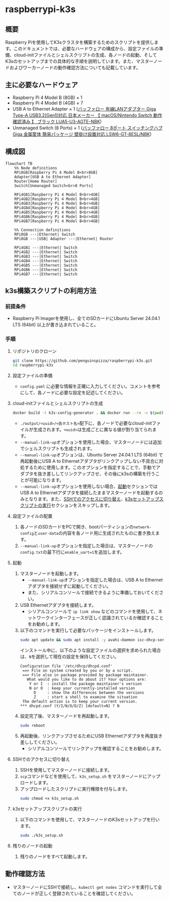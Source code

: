 # raspberrypi-k3s

## 概要
Raspberry Piを使用してK3sクラスタを構築するためのスクリプトを提供します。このドキュメントでは、必要なハードウェアの構成から、設定ファイルの準備、cloud-initファイルとシェルスクリプトの生成、各ノードの起動、そしてK3sのセットアップまでの具体的な手順を説明しています。また、マスターノードおよびワーカーノードの動作確認方法についても記載しています。
## 主に必要なハードウェア
- Raspberry Pi 4 Model B (8GB) × 1
- Raspberry Pi 4 Model B (4GB) × 7
- USB A to Ethernet Adapter × 1 ([バッファロー 有線LANアダプター Giga Type-A USB3.2(Gen1)対応 日本メーカー 【 macOS/Nintendo Switch 動作確認済み 】 ブラック LUA5-U3-AGTE-NBK](https://amzn.asia/d/bGedPpg))
- Unmanaged Switch (8 Ports) × 1 ([バッファロー 8ポート スイッチングハブ Giga 金属筐体 簡易パッケージ 壁掛け設置対応 LSW6-GT-8ESL/NBK](https://amzn.asia/d/hty88OI))

## 構成図

```mermaid
flowchart TB
    %% Node definitions
    RPi8GB[Raspberry Pi 4 Model B<br>8GB]
    Adapter[USB A to Ethernet Adapter]
    Router[Home Router]
    Switch[Unmanaged Switch<br>8 Ports]

    RPi4GB1[Raspberry Pi 4 Model B<br>4GB]
    RPi4GB2[Raspberry Pi 4 Model B<br>4GB]
    RPi4GB3[Raspberry Pi 4 Model B<br>4GB]
    RPi4GB4[Raspberry Pi 4 Model B<br>4GB]
    RPi4GB5[Raspberry Pi 4 Model B<br>4GB]
    RPi4GB6[Raspberry Pi 4 Model B<br>4GB]
    RPi4GB7[Raspberry Pi 4 Model B<br>4GB]

    %% Connection definitions
    RPi8GB ---|Ethernet| Switch
    RPi8GB ---|USB| Adapter ---|Ethernet| Router

    RPi4GB1 ---|Ethernet| Switch
    RPi4GB2 ---|Ethernet| Switch
    RPi4GB3 ---|Ethernet| Switch
    RPi4GB4 ---|Ethernet| Switch
    RPi4GB5 ---|Ethernet| Switch
    RPi4GB6 ---|Ethernet| Switch
    RPi4GB7 ---|Ethernet| Switch
```

## k3s構築スクリプトの利用方法
### 前提条件
- Raspberry Pi Imagerを使用し、全てのSDカードにUbuntu Server 24.04.1 LTS (64bit) 以上が書き込まれていること。

### 手順
1. リポジトリのクローン
    ```sh
    git clone https://github.com/penguinspizza/raspberrypi-k3s.git
    cd raspberrypi-k3s
    ```

1. 設定ファイルの準備
    - `config.yaml` に必要な情報を正確に入力してください。コメントを参考にして、各ノードに必要な設定を記述してください。

1. cloud-initファイルとシェルスクリプトの生成
    ```sh
    docker build -t k3s-config-generator . && docker run --rm -v $(pwd)/output:/app/output k3s-config-generator --manual-link-up
    ```
    - `./output/<uuid>/<各ホスト名>`配下に、各ノードで必要なcloud-initファイルが生成されます。`<uuid>`は生成ごとに異なる値が割り当てられます。
    - `--manual-link-up`オプションを使用した場合、マスターノードには追加でシェルスクリプトも生成されます。
    - `--manual-link-up`オプションは、Ubuntu Server 24.04.1 LTS (64bit) で再起動後にUSB A to Ethernetアダプタがリンクアップしない不具合に対処するために使用します。このオプションを指定することで、手動でアダプタを抜き差ししてリンクアップさせ、その後にk3sの構築を行うことが可能になります。
    - `--manual-link-up`オプションを使用しない場合、[起動](#起動)セクションではUSB A to Ethernetアダプタを接続したままマスターノードを起動するのみとなります。また、[SSHでのアクセスに切り替え](#sshでのアクセスに切り替え)、[k3sセットアップスクリプトの実行](#k3sセットアップスクリプトの実行)セクションをスキップします。

1. 設定ファイルの配置
    1. 各ノードのSDカードをPCで開き、bootパーティションの`network-config`と`user-data`の内容を各ノード用に生成されたものに書き換えます。
    1. `--manual-link-up`オプションを指定した場合は、マスターノードの`config.txt`の最下行に`enable_uart=1`を追加します。
1. 起動
    1. マスターノードを起動します。
       - `--manual-link-up`オプションを指定した場合は、USB A to Ethernetアダプタを接続せずに起動してください。
       - また、シリアルコンソールで接続できるように準備しておいてください。
    1. USB Ethernetアダプタを接続します。
       - シリアルコンソールで `ip link show` などのコマンドを使用して、ネットワークインターフェースが正しく認識されているか確認することをお勧めします。
    1. 以下のコマンドを実行して必要なパッケージをインストールします。
       ```sh
       sudo apt update && sudo apt install -y avahi-daemon isc-dhcp-server
       ```
       インストール中に、以下のような設定ファイルの選択を求められた場合は、`N`を選択して現在の設定を保持してください。
       ```
       Configuration file '/etc/dhcp/dhcpd.conf'
        ==> File on system created by you or by a script.
        ==> File also in package provided by package maintainer.
          What would you like to do about it? Your options are:
           Y or I  : install the package maintainer's version
           N or O  : keep your currently-installed version
             D     : show the differences between the versions
             Z     : start a shell to examine the situation
        The default action is to keep your current version.
       *** dhcpd.conf (Y/I/N/O/D/Z) [default=N] ? N
       ```
    1. 設定完了後、マスターノードを再起動します。
       ```sh
       sudo reboot
       ```
    1. 再起動後、リンクアップさせるためにUSB Ethernetアダプタを再度抜き差ししてください。
       - シリアルコンソールでリンクアップを確認することをお勧めします。

1. SSHでのアクセスに切り替え
    1. SSHを使用してマスターノードに接続します。
    1. `scp`コマンドなどを使用して、`k3s_setup.sh` をマスターノードにアップロードします。
    1. アップロードしたスクリプトに実行権限を付与します。
       ```sh
       sudo chmod +x k3s_setup.sh
       ```

1. k3sセットアップスクリプトの実行
    1. 以下のコマンドを使用して、マスターノードのK3sセットアップを行います。
       ```sh
       sudo ./k3s_setup.sh
       ```

1. 残りのノードの起動
    1. 残りのノードをすべて起動します。

## 動作確認方法
- マスターノードにSSHで接続し、`kubectl get nodes` コマンドを実行して全てのノードが正しく登録されていることを確認してください。

